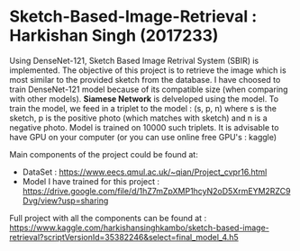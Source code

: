# Sketch-Based-Image-Retrieval : Harkishan Singh (2017233)
Using DenseNet-121, Sketch Based Image Retrival System (SBIR) is implemented. The objective of this project is to retrieve the image which is most similar to the provided sketch from the database. I have choosed to train DenseNet-121 model because of its compatible size (when comparing with other models). **Siamese Network** is delveloped using the model. To train the model, we feed in a triplet to the model : (s, p, n) where s is the sketch, p is the positive photo (which matches with sketch) and n is a negative photo. Model is trained on 10000 such triplets. It is advisable to have GPU on your computer (or you can use online free GPU's : kaggle)

Main components of the project could be found at:
- DataSet : https://www.eecs.qmul.ac.uk/~qian/Project_cvpr16.html
- Model I have trained for this project : https://drive.google.com/file/d/1hZ7mZpXMP1hcyN2oD5XrmEYM2RZC9Dvg/view?usp=sharing

Full project with all the components can be found at : https://www.kaggle.com/harkishansinghkambo/sketch-based-image-retrieval?scriptVersionId=35382246&select=final_model_4.h5
